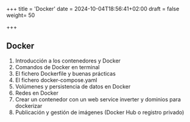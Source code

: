 +++
title = 'Docker'
date = 2024-10-04T18:56:41+02:00
draft = false
weight= 50

+++

 

## Docker

1. Introducción a los contenedores y Docker
2. Comandos de Docker en terminal
3. El fichero Dockerfile y buenas prácticas
4. El fichero docker-compose.yaml
5. Volúmenes y persistencia de datos en Docker
6. Redes en Docker
7. Crear un contenedor con un web service inverter y dominios para dockerizar
8. Publicación y gestión de imágenes (Docker Hub o registro privado)


